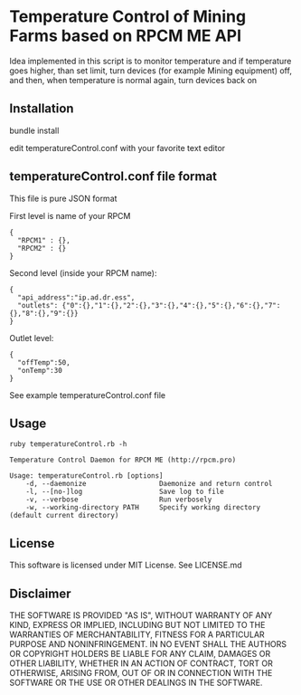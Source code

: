 # Temperature Control of Mining Farms based on RPCM ME API

Idea implemented in this script is to monitor temperature and if temperature
goes higher, than set limit, turn devices (for example Mining equipment) off,
and then, when temperature is normal again, turn devices back on

## Installation

bundle install

edit temperatureControl.conf with your favorite text editor

## temperatureControl.conf file format

This file is pure JSON format

First level is name of your RPCM

```
{
  "RPCM1" : {},
  "RPCM2" : {}
}
```

Second level (inside your RPCM name):

```
{
  "api_address":"ip.ad.dr.ess",
  "outlets": {"0":{},"1":{},"2":{},"3":{},"4":{},"5":{},"6":{},"7":{},"8":{},"9":{}}
}
```

Outlet level:

```
{
  "offTemp":50,
  "onTemp":30
}
```

See example temperatureControl.conf file

## Usage

```
ruby temperatureControl.rb -h

Temperature Control Daemon for RPCM ME (http://rpcm.pro)

Usage: temperatureControl.rb [options]
    -d, --daemonize                  Daemonize and return control
    -l, --[no-]log                   Save log to file
    -v, --verbose                    Run verbosely
    -w, --working-directory PATH     Specify working directory (default current directory)
```

## License

This software is licensed under MIT License. See LICENSE.md

## Disclaimer

THE SOFTWARE IS PROVIDED "AS IS", WITHOUT WARRANTY OF ANY KIND, EXPRESS OR IMPLIED, INCLUDING BUT NOT LIMITED TO THE WARRANTIES OF MERCHANTABILITY, FITNESS FOR A PARTICULAR PURPOSE AND NONINFRINGEMENT. IN NO EVENT SHALL THE AUTHORS OR COPYRIGHT HOLDERS BE LIABLE FOR ANY CLAIM, DAMAGES OR OTHER LIABILITY, WHETHER IN AN ACTION OF CONTRACT, TORT OR OTHERWISE, ARISING FROM, OUT OF OR IN CONNECTION WITH THE SOFTWARE OR THE USE OR OTHER DEALINGS IN THE SOFTWARE.
